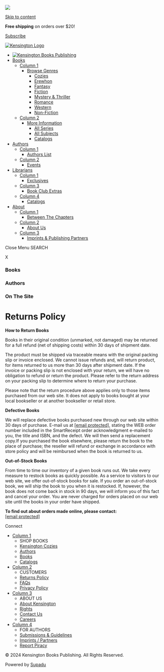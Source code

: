 ![](https://www.facebook.com/tr?id=205417813125384&ev=PageView&noscript=1)     

[Skip to content](#content)

**Free shipping** on orders over $20!

[](https://www.facebook.com/kensingtonpublishing "Follow us on Facebook")[](https://twitter.com/KensingtonBooks "Follow us on X (formerly Twitter)")[](https://www.instagram.com/kensingtonbooks/ "Follow us on Instagram")[](https://www.youtube.com/user/KensingtonPublishing "Follow us on YouTube")[](https://www.pinterest.co.uk/kensingtonbooks/ "Follow us on Pinterest")[](https://www.tiktok.com/@kensingtonbooks "Follow us on TikTok")

[](https://cart.penguinrandomhouse.com/prhcart/prhcart.php "View Cart")

[Subscribe](https://www.kensingtonbooks.com/newsletter "Subscribe")

[](https://cart.penguinrandomhouse.com/prhcart/prhcart.php "View Cart")

[![Kensington Logo](https://dhjhkxawhe8q4.cloudfront.net/kensington-books-publishing-wp/wp-content/uploads/2020/05/12140604/kensington-logonew.png)](https://www.kensingtonbooks.com/)

[](https://cart.penguinrandomhouse.com/prhcart/prhcart.php "View Cart")

* [![Kensington Books Publishing](https://dhjhkxawhe8q4.cloudfront.net/kensington-books-publishing-wp/wp-content/uploads/2024/12/17174648/Kensington-Small-Logo-Transparent.png)](https://www.kensingtonbooks.com/)
* [Books](https://www.kensingtonbooks.com/search-results/)
    * [Column 1](#)
        * [Browse Genres](#)
            * [Cozies](https://www.kensingtonbooks.com/kensingtoncozies)
            * [Erewhon](https://www.kensingtonbooks.com/erewhonbooks/)
            * [Fantasy](https://www.kensingtonbooks.com/search-results/?keyword=Fantasy)
            * [Fiction](https://www.kensingtonbooks.com/search-results/?keyword=Fiction)
            * [Mystery & Thriller](https://www.kensingtonbooks.com/search-results/?keyword=Mystery+%26+Thriller)
            * [Romance](https://www.kensingtonbooks.com/search-results/?keyword=Romance)
            * [Western](https://www.kensingtonbooks.com/search-results/?keyword=Western)
            * [Non-Fiction](https://www.kensingtonbooks.com/search-results/?type=nonfiction&amount=100)
    * [Column 2](#)
        * [More Information](#)
            * [All Series](https://www.kensingtonbooks.com/series)
            * [All Subjects](https://www.kensingtonbooks.com/subjects)
            * [Catalogs](https://www.kensingtonbooks.com/catalogs)
* [Authors](https://www.kensingtonbooks.com/authors/)
    * [Column 1](#)
        * [Authors List](https://www.kensingtonbooks.com/authors/)
    * [Column 2](#)
        * [Events](https://www.kensingtonbooks.com/events/)
* [Librarians](https://www.kensingtonbooks.com/libraries/home)
    * [Column 1](#)
        * [Exclusives](https://www.kensingtonbooks.com/libraries/home/exclusives/)
    * [Column 3](#)
        * [Book Club Extras](https://www.kensingtonbooks.com/libraries/home/bookclubextrasnew/)
    * [Column 4](#)
        * [Catalogs](https://www.kensingtonbooks.com/libraries/home/catalogsnew/)
* [About](#)
    * [Column 1](#)
        * [Between The Chapters](https://www.kensingtonbooks.com/between-the-chapters/)
    * [Column 2](#)
        * [About Us](https://www.kensingtonbooks.com/pages/about/)
    * [Column 3](#)
        * [Imprints & Publishing Partners](https://www.kensingtonbooks.com/pages/imprints-publishing-partners/)

Close Menu SEARCH

 

X

### Books

### Authors

### On The Site

Returns Policy
==============

**How to Return Books**

Books in their original condition (unmarked, not damaged) may be returned for a full refund (net of shipping costs) within 30 days of shipment date.

The product must be shipped via traceable means with the original packing slip or invoice enclosed. We cannot issue refunds and, will return product, for items returned to us more than 30 days after shipment date. If the invoice or packing slip is not enclosed with your return, we will have no obligation to refund or return the product. Please refer to the return address on your packing slip to determine where to return your purchase.

Please note that the return procedure above applies only to those items purchased from our web site. It does not apply to books bought at your local bookseller or at another bookseller or retail store.

**Defective Books**

We will replace defective books purchased new through our web site within 30 days of purchase. E-mail us at [\[email protected\]](https://www.kensingtonbooks.com/cdn-cgi/l/email-protection), stating the WEB order number included in the SmartReceipt order acknowledgment e-mailed to you, the title and ISBN, and the defect. We will then send a replacement copy.If you purchased the book elsewhere, please return the book to the place of purchase; the reseller will refund or exchange in accordance with store policy and will be reimbursed when the book is returned to us.

**Out-of-Stock Books**

From time to time our inventory of a given book runs out. We take every measure to restock books as quickly possible. As a service to visitors to our web site, we offer out-of-stock books for sale. If you order an out-of-stock book, we will ship the book to you when it is restocked. If, however, the book does not come back in stock in 90 days, we will inform you of this fact and cancel your order. You are never charged for orders placed on our web site until the books in your order have shipped.

**To find out about orders made online, please contact:**  
[\[email protected\]](https://www.kensingtonbooks.com/cdn-cgi/l/email-protection)

Connect

[](https://www.facebook.com/kensingtonpublishing "Follow us on Facebook")[](https://twitter.com/KensingtonBooks "Follow us on X (formerly Twitter)")[](https://www.instagram.com/kensingtonbooks/ "Follow us on Instagram")[](https://www.youtube.com/user/KensingtonPublishing "Follow us on YouTube")[](https://www.pinterest.co.uk/kensingtonbooks/ "Follow us on Pinterest")[](https://www.tiktok.com/@kensingtonbooks "Follow us on TikTok")

* [Column 1](#)
    * SHOP BOOKS
    * [Kensington Cozies](https://www.kensingtonbooks.com/kensingtoncozies/)
    * [Authors](https://www.kensingtonbooks.com/authors/)
    * [Books](https://www.kensingtonbooks.com/books/)
    * [Catalogs](https://www.edelweiss.plus/#publisher=KENS)
* [Column 2](#)
    * CUSTOMERS
    * [Returns Policy](https://www.kensingtonbooks.com/pages/returns/)
    * [FAQs](https://www.kensingtonbooks.com/pages/contactus)
    * [Privacy Policy](https://www.penguinrandomhouse.com/privacy/)
* [Column 3](#)
    * ABOUT US
    * [About Kensington](https://www.kensingtonbooks.com/pages/about/)
    * [Rights](https://www.kensingtonbooks.com/pages/subagents/)
    * [Contact Us](https://www.kensingtonbooks.com/pages/contactus/)
    * [Careers](https://www.kensingtonbooks.com/careers/)
* [Column 4](#)
    * FOR AUTHORS
    * [Submissions & Guidelines](https://www.kensingtonbooks.com/pages/submissions/)
    * [Imprints / Partners](https://www.kensingtonbooks.com/pages/imprints-publishing-partners/)
    * [Report Piracy](https://www.kensingtonbooks.com/pages/reportpiracy/)

© 2024 Kensington Books Publishing. All Rights Reserved.

Powered by [Supadu](http://www.supadu.com/)